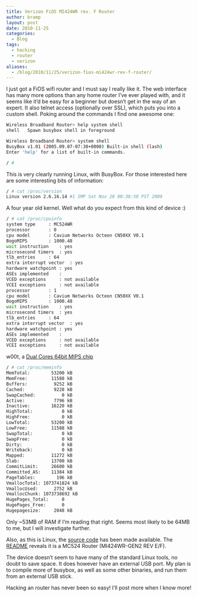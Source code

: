 ```yaml
---
title: Verizon FiOS MI424WR rev. F Router
author: bramp
layout: post
date: 2010-11-25
categories:
  - Blog
tags:
  - hacking
  - router
  - verizon
aliases:
  - /blog/2010/11/25/verizon-fios-mi424wr-rev-f-router/
---
```

I just got a FiOS wifi router and I must say I really like it. The web interface has many more options than any home router I&#8217;ve ever played with, and it seems like it&#8217;d be easy for a beginner but doesn&#8217;t get in the way of an expert. It also telnet access (optionally over SSL), which puts you into a custom shell. Poking around the commands I find one awesome one:

```bash
Wireless Broadband Router> help system shell
shell   Spawn busybox shell in foreground

Wireless Broadband Router> system shell
BusyBox v1.01 (2005.09.07-07:38+0000) Built-in shell (lash)
Enter 'help' for a list of built-in commands.

/ # 
```

This is very clearly running Linux, with BusyBox. For those interested here are some interesting bits of information:

```bash
/ # cat /proc/version 
Linux version 2.6.16.14 #1 SMP Sat Nov 28 00:38:50 PST 2009
```

A four year old kernel. Well what do you expect from this kind of device :)

```bash
/ # cat /proc/cpuinfo 
system type		: MC524WR
processor		: 0
cpu model		: Cavium Networks Octeon CN50XX V0.1
BogoMIPS		: 1000.48
wait instruction	: yes
microsecond timers	: yes
tlb_entries		: 64
extra interrupt vector	: yes
hardware watchpoint	: yes
ASEs implemented	:
VCED exceptions		: not available
VCEI exceptions		: not available
processor		: 1
cpu model		: Cavium Networks Octeon CN50XX V0.1
BogoMIPS		: 1000.48
wait instruction	: yes
microsecond timers	: yes
tlb_entries		: 64
extra interrupt vector	: yes
hardware watchpoint	: yes
ASEs implemented	:
VCED exceptions		: not available
VCEI exceptions		: not available
```

w00t, a [Dual Cores 64bit MIPS chip][1]

```bash
/ # cat /proc/meminfo 
MemTotal:        53200 kB
MemFree:         11588 kB
Buffers:          9252 kB
Cached:           9228 kB
SwapCached:          0 kB
Active:           7796 kB
Inactive:        16220 kB
HighTotal:           0 kB
HighFree:            0 kB
LowTotal:        53200 kB
LowFree:         11588 kB
SwapTotal:           0 kB
SwapFree:            0 kB
Dirty:               0 kB
Writeback:           0 kB
Mapped:          11272 kB
Slab:            13700 kB
CommitLimit:     26600 kB
Committed_AS:    11384 kB
PageTables:        196 kB
VmallocTotal: 1073741824 kB
VmallocUsed:      2752 kB
VmallocChunk: 1073738692 kB
HugePages_Total:     0
HugePages_Free:      0
Hugepagesize:     2048 kB
```

Only ~53MB of RAM if I&#8217;m reading that right. Seems most likely to be 64MB to me, but I will investigate further.

Also, as this is Linux, the [source code][2] has been made available. The [README][3] reveals it is a MC524 Router (MI424WR-GEN2 REV E/F).

The device doesn&#8217;t seem to have many of the standard Linux tools, no doubt to save space. It does however have an external USB port. My plan is to compile more of busybox, as well as some other binaries, and run them from an external USB stick.

Hacking an router has never been so easy! I&#8217;ll post more when I know more!

 [1]: http://www.caviumnetworks.com/OCTEON-Plus_CN50XX.html
 [2]: http://opensource.actiontec.com/
 [3]: http://opensource.actiontec.com/sourcecode/mi424wr/rev_ef/mi424wr-fw-20.10.7.5_readme
 
